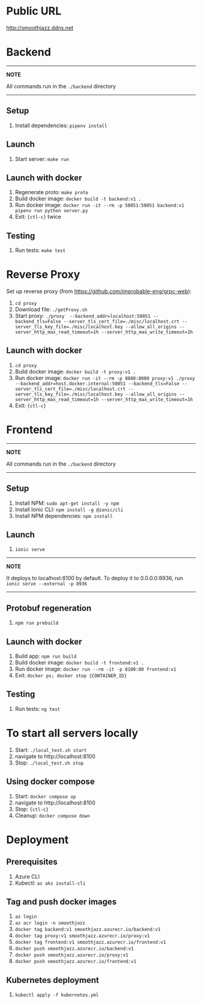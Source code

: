# Public URL

http://smoothjazz.ddns.net

# Backend

---
**NOTE**

All commands run in the `./backend` directory

---

## Setup

1. Install dependencies: `pipenv install`

## Launch

1. Start server: `make run`

## Launch with docker

1. Regenerate proto: `make proto`
2. Build docker image: `docker build -t backend:v1 .`
3. Run docker image: `docker run -it --rm -p 50051:50051 backend:v1 pipenv run python server.py`
4. Exit: `{ctl-c}` twice

## Testing

1. Run tests: `make test`

# Reverse Proxy
Set up reverse proxy (from https://github.com/improbable-eng/grpc-web):
1. `cd proxy`
2. Download file: `./getProxy.sh`
3. Start proxy: `./proxy  --backend_addr=localhost:50051 --backend_tls=False --server_tls_cert_file=./misc/localhost.crt --server_tls_key_file=./misc/localhost.key --allow_all_origins --server_http_max_read_timeout=1h --server_http_max_write_timeout=1h`

## Launch with docker

1. `cd proxy`
2. Build docker image: `docker build -t proxy:v1 .`
3. Run docker image: `docker run -it --rm -p 8080:8080 proxy:v1 ./proxy --backend_addr=host.docker.internal:50051 --backend_tls=False --server_tls_cert_file=./misc/localhost.crt --server_tls_key_file=./misc/localhost.key --allow_all_origins --server_http_max_read_timeout=1h --server_http_max_write_timeout=1h`
4. Exit: `{ctl-c}`

# Frontend

---
**NOTE**

All commands run in the `./backend` directory

---

## Setup

1. Install NPM: `sudo apt-get install -y npm`
2. Install Ionic CLI: `npm install -g @ionic/cli`
3. Install NPM dependencies: `npm install`

## Launch

1. `ionic serve`

---
**NOTE**

It deploys to localhost:8100 by default. To deploy it to 0.0.0.0:8936, run `ionic serve --external -p 8936`

---

## Protobuf regeneration

1. `npm run prebuild`

## Launch with docker

1. Build app: `npm run build`
2. Build docker image: `docker build -t frontend:v1 .`
3. Run docker image: `docker run --rm -it -p 8100:80 frontend:v1`
4. Exit: `docker ps; docker stop {CONTAINER_ID}`

## Testing

1. Run tests: `ng test`

# To start all servers locally

1. Start: `./local_test.sh start`
2. navigate to http://localhost:8100
3. Stop: `./local_test.sh stop`

## Using docker compose

1. Start: `docker compose up`
2. navigate to http://localhost:8100
3. Stop: `{ctl-c}`
4. Cleanup: `docker compose down`

# Deployment

## Prerequisites

1. Azure CLI
2. Kubectl: `az aks install-cli`

## Tag and push docker images

1. `az login`
2. `az acr login -n smoothjazz`
3. `docker tag backend:v1 smoothjazz.azurecr.io/backend:v1`
4. `docker tag proxy:v1 smoothjazz.azurecr.io/proxy:v1`
5. `docker tag frontend:v1 smoothjazz.azurecr.io/frontend:v1`
6. `docker push smoothjazz.azurecr.io/backend:v1`
7. `docker push smoothjazz.azurecr.io/proxy:v1`
8. `docker push smoothjazz.azurecr.io/frontend:v1`

## Kubernetes deployment

1. `kubectl apply -f kubernetes.yml`

